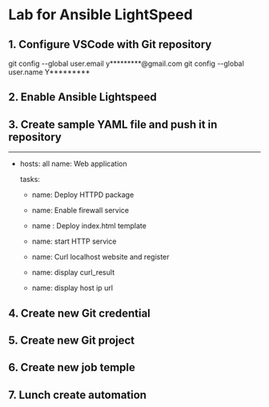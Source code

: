 # Lab for Ansible LightSpeed

## 1. Configure VSCode with Git repository

git config --global user.email y*********@gmail.com
git config --global user.name Y*********

## 2. Enable Ansible Lightspeed

## 3. Create sample YAML file and push it in repository


---
- hosts: all
  name: Web application

  tasks:
    - name: Deploy HTTPD package


    - name: Enable firewall service


    - name : Deploy index.html template


    - name: start HTTP service


    - name: Curl localhost website and register


    - name: display curl_result


    - name: display host ip url


## 4. Create new Git credential

## 5. Create new Git project

## 6. Create new job temple

## 7. Lunch create automation
